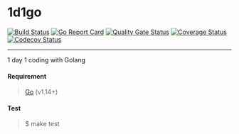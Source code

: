 # 1d1go  

[![Build Status](https://travis-ci.org/zrma/1d1go.svg?branch=master)](https://travis-ci.org/zrma/1d1go)
[![Go Report Card](https://goreportcard.com/badge/github.com/zrma/1d1c)](https://goreportcard.com/report/github.com/zrma/1d1c)
[![Quality Gate Status](https://sonarcloud.io/api/project_badges/measure?project=1d1c&metric=alert_status)](https://sonarcloud.io/dashboard?id=1d1c)
[![Coverage Status](https://coveralls.io/repos/github/zrma/1d1c/badge.svg?branch=master)](https://coveralls.io/github/zrma/1d1c?branch=master)
[![Codecov Status](https://codecov.io/gh/zrma/1d1c/branch/master/graphs/badge.svg)](https://codecov.io/gh/zrma/1d1c)

----

1 day 1 coding with Golang


#### Requirement
> [Go](https://golang.org) (v1.14+)


#### Test
> $ make test
